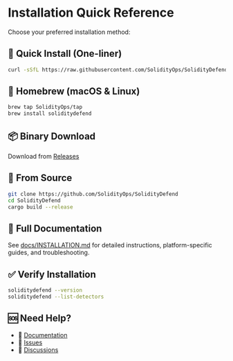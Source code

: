 # Installation Quick Reference

Choose your preferred installation method:

## 🚀 Quick Install (One-liner)

```bash
curl -sSfL https://raw.githubusercontent.com/SolidityOps/SolidityDefend/main/install.sh | bash
```

## 🍺 Homebrew (macOS & Linux)

```bash
brew tap SolidityOps/tap
brew install soliditydefend
```

## 📦 Binary Download

Download from [Releases](https://github.com/SolidityOps/SolidityDefend/releases)

## 🔨 From Source

```bash
git clone https://github.com/SolidityOps/SolidityDefend
cd SolidityDefend
cargo build --release
```

## 📖 Full Documentation

See [docs/INSTALLATION.md](docs/INSTALLATION.md) for detailed instructions, platform-specific guides, and troubleshooting.

## ✅ Verify Installation

```bash
soliditydefend --version
soliditydefend --list-detectors
```

## 🆘 Need Help?

- 📖 [Documentation](https://github.com/SolidityOps/SolidityDefend/tree/main/docs)
- 🐛 [Issues](https://github.com/SolidityOps/SolidityDefend/issues)
- 💬 [Discussions](https://github.com/SolidityOps/SolidityDefend/discussions)
